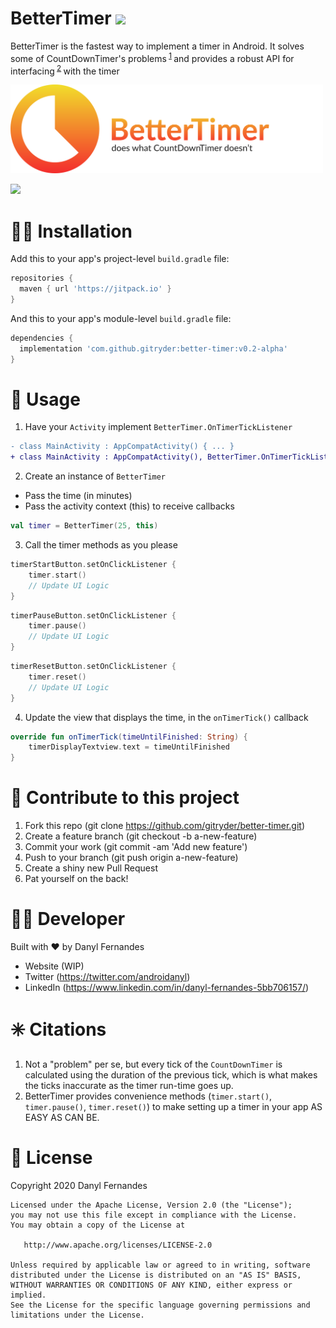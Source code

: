 # BetterTimer [![](https://jitpack.io/v/gitryder/BetterTimer-Android.svg)](https://jitpack.io/#gitryder/BetterTimer-Android) 

BetterTimer is the fastest way to implement a timer in Android. It solves some of CountDownTimer's problems<sup> [1](#%EF%B8%8F-citations) </sup> and provides a robust API for interfacing<sup> [2](#%EF%B8%8F-citations) </sup> with the timer

<p>
  <img src="static/better_timer_logo.svg" width="500"/>
</p>

![](https://github.com/gitryder/better-timer/blob/main/static/ctd_vs_bt.gif)
 
 👨‍🔧 Installation
 ==================
Add this to your app's project-level `build.gradle` file:
 
```gradle
repositories {
  maven { url 'https://jitpack.io' }
}
```
And this to your app's module-level `build.gradle` file:

```gradle
dependencies {
  implementation 'com.github.gitryder:better-timer:v0.2-alpha'
}
```
🚀 Usage
========
1. Have your `Activity` implement `BetterTimer.OnTimerTickListener`
```diff
- class MainActivity : AppCompatActivity() { ... }
+ class MainActivity : AppCompatActivity(), BetterTimer.OnTimerTickListener { ... }
```
2. Create an instance of `BetterTimer`
  - Pass the time (in minutes)
  - Pass the activity context (this) to receive callbacks
```kotlin
val timer = BetterTimer(25, this)
```
3. Call the timer methods as you please
```kotlin
timerStartButton.setOnClickListener { 
    timer.start()  
    // Update UI Logic
}
```

```kotlin
timerPauseButton.setOnClickListener { 
    timer.pause()
    // Update UI Logic
}
```

```kotlin
timerResetButton.setOnClickListener { 
    timer.reset()         
    // Update UI Logic
}
```
4. Update the view that displays the time, in the `onTimerTick()` callback
```kotlin
override fun onTimerTick(timeUntilFinished: String) {
    timerDisplayTextview.text = timeUntilFinished
}
```
🌄 Contribute to this project
=============================
1. Fork this repo (git clone https://github.com/gitryder/better-timer.git)
2. Create a feature branch (git checkout -b a-new-feature)
3. Commit your work (git commit -am 'Add new feature')
4. Push to your branch (git push origin a-new-feature)
5. Create a shiny new Pull Request
6. Pat yourself on the back!

👨‍💻 Developer
===============
Built with ❤︎ by Danyl Fernandes
- Website (WIP)
- Twitter (https://twitter.com/androidanyl)
- LinkedIn (https://www.linkedin.com/in/danyl-fernandes-5bb706157/)

✳️ Citations
============
1. Not a "problem" per se, but every tick of the `CountDownTimer` is calculated using the duration of the previous tick, which is what makes the ticks inaccurate as the timer run-time goes up.
2. BetterTimer provides convenience methods (`timer.start()`, `timer.pause()`, `timer.reset()`) to make setting up a timer in your app AS EASY AS CAN BE.

📑 License
==========
Copyright 2020 Danyl Fernandes

    Licensed under the Apache License, Version 2.0 (the "License");
    you may not use this file except in compliance with the License.
    You may obtain a copy of the License at

       http://www.apache.org/licenses/LICENSE-2.0

    Unless required by applicable law or agreed to in writing, software
    distributed under the License is distributed on an "AS IS" BASIS,
    WITHOUT WARRANTIES OR CONDITIONS OF ANY KIND, either express or implied.
    See the License for the specific language governing permissions and
    limitations under the License.

